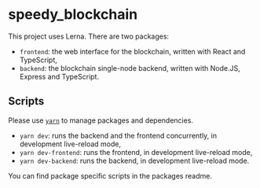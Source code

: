 # speedy_blockchain

This project uses Lerna. There are two packages:

- `frontend`: the web interface for the blockchain, written with React and TypeScript,
- `backend`: the blockchain single-node backend, written with Node.JS, Express and TypeScript.

## Scripts

Please use [`yarn`](https://classic.yarnpkg.com/en/docs/getting-started) to manage packages and dependencies.

- `yarn dev`: runs the backend and the frontend concurrently, in development live-reload mode,
- `yarn dev-frontend`: runs the frontend, in development live-reload mode,
- `yarn dev-backend`: runs the backend, in development live-reload mode.

You can find package specific scripts in the packages readme.
